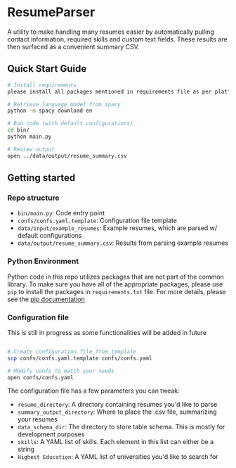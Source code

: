 # ResumeParser

A utility to make handling many resumes easier by automatically pulling contact information, required skills and custom text fields. These results are then surfaced as a convenient summary CSV.

## Quick Start Guide

```bash
# Install requirements
please install all packages mentioned in requirements file as per platform and compatibility

# Retrieve language model from spacy
python -m spacy download en

# Run code (with default configurations)
cd bin/
python main.py

# Review output
open ../data/output/resume_summary.csv

```

## Getting started

### Repo structure

 - `bin/main.py`: Code entry point
 - `confs/confs.yaml.template`: Configuration file template
 - `data/input/example_resumes`: Example resumes, which are parsed w/ default configurations
 - `data/output/resume_summary.csv`: Results from parsing example resumes

### Python Environment

Python code in this repo utilizes packages that are not part of the common library. To make sure you have all of the 
appropriate packages, please use `pip` to install the packages in `requirements.txt` file. For more details, please see the [pip 
documentation](https://pip.pypa.io/en/stable/user_guide/#requirements-files)

### Configuration file

This is still in progress as some functionalities will be added in future

```bash

# Create configuration file from template
scp confs/confs.yaml.template confs/confs.yaml

# Modify confs to match your needs
open confs/confs.yaml
```

The configuration file has a few parameters you can tweak:
 - `resume_directory`: A directory containing resumes you'd like to parse
 - `summary_output_directory`: Where to place the .csv file, summarizing your resumes
 - `data_schema_dir`: The directory to store table schema. This is mostly for development purposes
 - `skills`: A YAML list of skills. Each element in this list can either be a string
 - `Highest Education`: A YAML list of universities you'd like to search for
